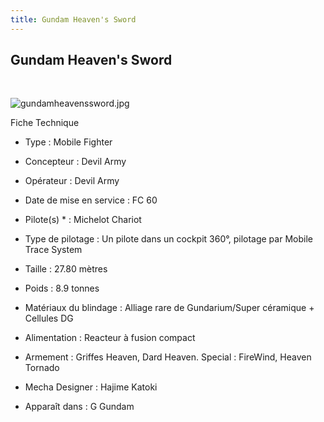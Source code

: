```yaml
---
title: Gundam Heaven's Sword
---
```


Gundam Heaven's Sword
---------------------

 


![gundamheavenssword.jpg](/images/stories/saga/ggundam/images/mechas/gundamheavenssword.jpg)


Fiche Technique   
- Type : Mobile Fighter  
- Concepteur : Devil Army  
- Opérateur : Devil Army  
- Date de mise en service : FC 60  
- Pilote(s) * : Michelot Chariot  
- Type de pilotage : Un pilote dans un cockpit 360°, pilotage par Mobile Trace System  
- Taille : 27.80 mètres  
- Poids : 8.9 tonnes  
- Matériaux du blindage : Alliage rare de Gundarium/Super céramique + Cellules DG  
- Alimentation : Reacteur à fusion compact  
- Armement : Griffes Heaven, Dard Heaven. Special : FireWind, Heaven Tornado  
  
  
- Mecha Designer : Hajime Katoki  
- Apparaît dans : G Gundam


